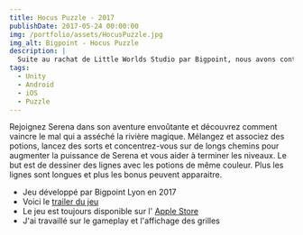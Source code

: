 ```yaml
---
title: Hocus Puzzle - 2017
publishDate: 2017-05-24 00:00:00
img: /portfolio/assets/HocusPuzzle.jpg
img_alt: Bigpoint - Hocus Puzzle
description: |
  Suite au rachat de Little Worlds Studio par Bigpoint, nous avons continué de développer le jeu démarré dans le studio précédent et qui s'intitulait "Mana Crusher".
tags:
  - Unity
  - Android
  - iOS
  - Puzzle
---
```

<p>
  Rejoignez Serena dans son aventure envoûtante et découvrez comment vaincre le mal qui a asséché la rivière magique. Mélangez et associez des potions, lancez des sorts et concentrez-vous sur de longs chemins pour augmenter la puissance de Serena et vous aider à terminer les niveaux.
  Le but est de dessiner des lignes avec les potions de même couleur. Plus les lignes sont longues et plus les bonus peuvent apparaitre.
</p>
<div>
  <p>
    <ul>
      <li>Jeu développé par Bigpoint Lyon en 2017
      <li>Voici le <a href ="https://www.youtube.com/watch?v=mUjdVrOx15E>" target="_blank"> trailer du jeu</a>
      <li>Le jeu est toujours disponible sur l' <a href ="https://apps.apple.com/ca/app/hocus-puzzle/id952183548" target="_blank"> Apple Store</a>
      <li>J'ai travaillé sur le gameplay et l'affichage des grilles
    </ul>
  </p>
</div>
